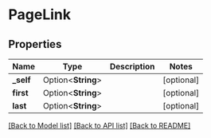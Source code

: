 # PageLink

## Properties

Name | Type | Description | Notes
------------ | ------------- | ------------- | -------------
**_self** | Option<**String**> |  | [optional]
**first** | Option<**String**> |  | [optional]
**last** | Option<**String**> |  | [optional]

[[Back to Model list]](../README.md#documentation-for-models) [[Back to API list]](../README.md#documentation-for-api-endpoints) [[Back to README]](../README.md)


